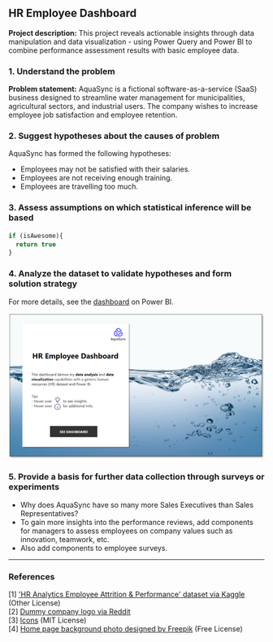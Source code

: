 ## HR Employee Dashboard

**Project description:**  This project reveals actionable insights through data manipulation and data visualization - using Power Query and Power BI to combine performance assessment results with basic employee data.

### 1. Understand the problem

**Problem statement:** AquaSync is a fictional software-as-a-service (SaaS) business designed to streamline water management for municipalities, agricultural sectors, and industrial users. The company wishes to increase employee job satisfaction and employee retention.

### 2. Suggest hypotheses about the causes of problem

AquaSync has formed the following hypotheses: 

- Employees may not be satisfied with their salaries.
- Employees are not receiving enough training.
- Employees are travelling too much.

### 3. Assess assumptions on which statistical inference will be based

```javascript
if (isAwesome){
  return true
}
```

### 4. Analyze the dataset to validate hypotheses and form solution strategy

For more details, see the [dashboard](https://guides.github.com/features/mastering-markdown/) on Power BI.

<img src="images/hr-home.png?raw=true"/>

### 5. Provide a basis for further data collection through surveys or experiments

- Why does AquaSync have so many more Sales Executives than Sales Representatives?
- To gain more insights into the performance reviews, add components for managers to assess employees on company values such as innovation, teamwork, etc.
- Also add components to employee surveys.


---

### References

[1] ['HR Analytics Employee Attrition & Performance' dataset via Kaggle](https://www.kaggle.com/datasets/mahmoudemadabdallah/hr-analytics-employee-attrition-and-performance) (Other License)
<br>[2] [Dummy company logo via Reddit](https://www.reddit.com/r/logodesign/comments/15q816y/logo_for_a_fake_water_dispenser_company_that/)
<br>[3] [Icons](https://v1.heroicons.com/) (MIT License)
<br>[4] [Home page background photo designed by Freepik](https://www.freepik.com/free-photo/fresh-water-texture-background-transparent-liquid_18830892.htm#query=Water&position=0&from_view=keyword&track=ais_hybrid&uuid=933bd21a-0649-441c-805a-219a79098ac6) (Free License)

